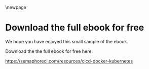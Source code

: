 \newpage

# Download the full ebook for free

We hope you have enjoyed this small sample of the ebook. 

Download the the full ebook for free here:

<https://semaphoreci.com/resources/cicd-docker-kubernetes>
